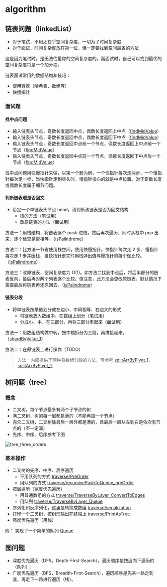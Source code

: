 # algorithm

## 链表问题（linkedList）

- 对于笔试，不用太在乎空间复杂度，一切为了时间复杂度
- 对于面试，时间复杂度放在第一位，但一定要找到空间最省的方法

这是因为笔试时，是无法估量你的空间复杂度的。而面试时，自己可以找到最优的空间复杂度将是一个加分项。

链表面试常用的数据结构和技巧：

- 使用容器（哈希表、数组等）
- 快慢指针

### 面试题

#### 找中点问题

- 输入链表头节点，奇数长度返回中点，偶数长度返回上中点（[findMidValue](./linkedList/findMidValue/main.go#getMidOrFirstMid)）
- 输入链表头节点，奇数长度返回中点，偶数长度返回下中点（[findMidValue](./linkedList/findMidValue/main.go#getMidOrSecondMid)）
- 输入链表头节点，奇数长度返回中点前一个节点，偶数长度返回上中点前一个节点（[findMidValue](./linkedList/findMidValue/main.go#getPrevMidOrPrevFirstMid)）
- 输入链表头节点，奇数长度返回中点前一个节点，偶数长度返回下中点后一个节点（[findMidValue](./linkedList/findMidValue/main.go#getPrevMidOrNextSecondMid)）

找中点问题用快慢指针来做，以第一个题为例，一个快指针每次走两步，一个慢指针每次走一步，当快指针走到尽头时，慢指针指向的就是中点位置。对于奇数长度或偶数长度属于细节问题。

#### 判断链表暖是否回文

- 给定一个单链表头节点 head，请判断该链表是否为回文结构
    - 栈的方法（笔试用）
    - 改原链表的方法（面试用）

方法一：用栈结构，将链表逐个 push 进栈，然后再次遍历，同时从栈中 pop 出来，逐个检查是否相等。（[isPalindrome](./linkedList/isPalindrome/main.go#isPalindrome_1)）

方法二：比方法一节省使用栈空间，使用快慢指针。快指针每次走 2 步，慢指针每次走 1 步并压栈，当快指针走完时用栈弹出值与慢指针的每个做比较。（[isPalindrome](./linkedList/isPalindrome/main.go#isPalindrome_2)）

方法三：改原链表，空间复杂度为 O(1)。如方法二找到中点后，将后半部分的链表反向，最后再对两个列表逐个比较。但注意，此方法会更改原链表，默认情况下需要最后将链表再还原回去。（[isPalindrome](./linkedList/isPalindrome/main.go#isPalindrome_3)）

#### 链表分段

- 将单链表按某值划分成左边小、中间相等、右边大的形式
    - 将链表放入数组中，在数组上划分（笔试用）
    - 分成小、中、在三部分，再将三部分串起来（面试用）

方法一：用数组结构做中转，按中轴拆分为三段，再拼接起来。（[shardByValue_1](./linkedList/shardByValue/main.go#shardByValue_1)）


方法二：在原链表上进行操作（TODO）

> 方法一内部提供了两种将数组分段的方法，可参考 [splitArrByPivot_1](./linkedList/shardByValue/main.go#splitArrByPivot_1)、[splitArrByPivot_2](./linkedList/shardByValue/main.go#splitArrByPivot_2)

## 树问题（tree）

### 概念

- 二叉树，每个节点最多有两个子节点的树
- 满二叉树，树的每一层都是满的（不能再加一个节点）
- 完全二叉树，二叉树除最后一层外都是满的，且最后一层从左到右是依次有节点的（不一定满）
- 先序、中序、后序参考下图

![tree_three_orders](https://upload-images.jianshu.io/upload_images/3491218-8de0fc68fe963f46.png?imageMogr2/auto-orient/strip%7CimageView2/2/w/1240)

### 基本操作

- 二叉树的先序、中序、后序遍历
    - 不用队列的方式 [traverse/PreOrder](./tree/traverse/main.go#PreOrder)
    - 用队列的方式 [traverse/recursivePushToQueue_preOrder](./tree/traverse/main.go#recursivePushToQueue_preOrder)
- 按层遍历（宽度优先遍历）
    - 用普通数组的方式 [traverse/TraverseByLayer_ConvertToEdges](tree/traverse/main.go#TraverseByLayer_ConvertToEdges)
    - 用队列 [traverse/TraverseByLayer_Queue](tree/traverse/main.go#TraverseByLayer_Queue)
- 序列化和反序列化，这里是转换成数组 [traverse/serialization](tree/traverse/serialization.go#Serialization)
- 打印一个二叉树，按树形输出在终端上 [traverse/PrintAsTree](tree/traverse/printTree.go#PrintAsTree)
- 高度优先遍历（用栈）

附： 实现了一个简单的队列 [Queue](./tree/share/simpleQueue.go#Queue)

## 图问题

- 深度优先遍历（DFS，Depth-First-Search），遍历顺序是按层向下遍历的（队列）；
- 广度优先遍历（BFS，Breadth-First-Search），遍历顺序是先某一路走到底，再走下一路进行遍历（栈）。
